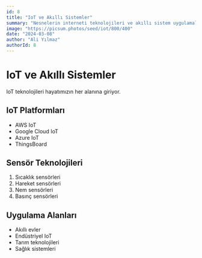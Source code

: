 ```yaml
---
id: 8
title: "IoT ve Akıllı Sistemler"
summary: "Nesnelerin interneti teknolojileri ve akıllı sistem uygulamaları..."
image: "https://picsum.photos/seed/iot/800/400"
date: "2024-03-08"
author: "Ali Yılmaz"
authorId: 8
---
```


# IoT ve Akıllı Sistemler

IoT teknolojileri hayatımızın her alanına giriyor.

## IoT Platformları

- AWS IoT
- Google Cloud IoT
- Azure IoT
- ThingsBoard

## Sensör Teknolojileri

1. Sıcaklık sensörleri
2. Hareket sensörleri
3. Nem sensörleri
4. Basınç sensörleri

## Uygulama Alanları

- Akıllı evler
- Endüstriyel IoT
- Tarım teknolojileri
- Sağlık sistemleri 